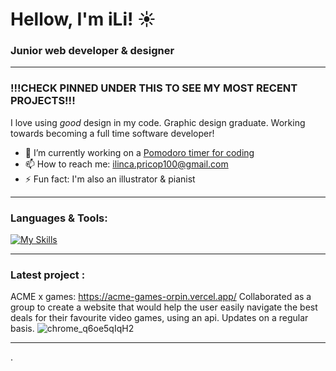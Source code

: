 # Hellow, I'm iLi! :sunny:

### Junior web developer & designer

------------
### !!!CHECK PINNED UNDER THIS TO SEE MY MOST RECENT PROJECTS!!!

I love using *good* design in my code. Graphic design graduate. Working towards becoming a full time software developer! 

- 🔭 I’m currently working on a [Pomodoro timer for coding](http://https://github.com/iLi01/pomodoro-frog "Pomodoro timer for coding")
- 📫 How to reach me: ilinca.pricop100@gmail.com
- ⚡ Fun fact:  I'm also an illustrator & pianist
<!-- 👨‍💻 View my Portfolio-->


------------


### Languages & Tools:
<!--!html5 css3 javascript bootstrap git github nodejs vscode photoshop illustrator figma react-->
[![My Skills](https://skillicons.dev/icons?i=html,css,js,react,bootstrap,git,github,nodejs,vscode,ps,ai,figma&perline=12)](https://skillicons.dev)

------------


### Latest project :
ACME x games: https://acme-games-orpin.vercel.app/ 
Collaborated as a group to create a website that would help the user easily navigate the best deals for their favourite video games, using an api. Updates on a regular basis.
![chrome_q6oe5qIqH2](https://github.com/iLi01/iLi01/assets/140189297/7d6e3780-77fa-4bbd-9c9f-623cc54174b4) 
<!--![chrome_732LyAURxD](https://github.com/iLi01/iLi01/assets/140189297/75896550-a8d7-4284-a7a6-3a42786ff580) ![chrome_uDS8Nlt0tF](https://github.com/iLi01/iLi01/assets/140189297/857fda87-a781-41fa-ad4b-daf9cdc3ab66) ![chrome_nEfyDCiwjZ](https://github.com/iLi01/iLi01/assets/140189297/33f32b42-ab69-41bb-b078-94a6ea19743f)-->




------------


.

<!--
**iLi01/iLi01** is a ✨ _special_ ✨ repository because its `README.md` (this file) appears on your GitHub profile.

Here are some ideas to get you started:

- 🔭 I’m currently working on ...
- 🌱 I’m currently learning ...
- 👯 I’m looking to collaborate on ...
- 🤔 I’m looking for help with ...
- 💬 Ask me about ...
- 📫 How to reach me: ...
- 😄 Pronouns: ...
- ⚡ Fun fact: ...
-->

